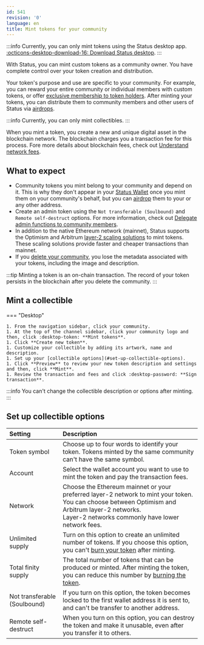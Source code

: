 ```yaml
---
id: 541
revision: '0'
language: en
title: Mint tokens for your community
---
```


:::info
Currently, you can only mint tokens using the Status desktop app. [:octicons-desktop-download-16: Download Status desktop](https://status.im/get).
:::

With Status, you can mint custom tokens as a community owner. You have complete control over your token creation and distribution.

Your token's purpose and use are specific to your community. For example, you can reward your entire community or individual members with custom tokens, or offer [exclusive membership to token holders](./grant-exclusive-access-with-tokens.md). After minting your tokens, you can distribute them to community members and other users of Status via [airdrops](../how-to-airdrop-tokens-in-Status.md).

:::info
Currently, you can only mint collectibles.
:::

When you mint a token, you create a new and unique digital asset in the blockchain network. The blockchain charges you a transaction fee for this process. Fore more details about blockchain fees, check out [Understand network fees](../status-wallet/understand-network-fees.md).

## What to expect

- Community tokens you mint belong to your community and depend on it. This is why they don't appear in your [Status Wallet](../status-wallet/status-wallet-your-quick-start-guide.md) once you mint them on your community's behalf, but you can [airdrop](../how-to-airdrop-tokens-in-Status.md) them to your or any other address.
- Create an admin token using the `Not transferable (Soulbound)` and `Remote self-destruct` options. For more information, check out [Delegate admin functions to community members](./delegate-admin-functions-to-community-members.md).
- In addition to the native Ethereum network (mainnet), Status supports the Optimism and Arbitrum [layer-2 scaling solutions](../getting-started/layer-2-scaling-solutions-for-ethereum.md) to mint tokens. These scaling solutions provide faster and cheaper transactions than mainnet.
- If you [delete your community](./delete-your-status-community.md), you lose the metadata associated with your tokens, including the image and description.

:::tip
Minting a token is an on-chain transaction. The record of your token persists in the blockchain after you delete the community.
:::

## Mint a collectible

=== "Desktop"

    1. From the navigation sidebar, click your community.
    1. At the top of the channel sidebar, click your community logo and then, click :desktop-token: **Mint tokens**.
    1. Click **Create new token**.
    1. Customize your collectible by adding its artwork, name and description.
    1. Set up your [collectible options](#set-up-collectible-options).
    1. Click **Preview** to review your new token description and settings and then, click **Mint**.
    1. Review the transaction and fees and click :desktop-password: **Sign transaction**.

:::info
You can't change the collectible description or options after minting.
:::

## Set up collectible options

| Setting                      | Description                                                                                                                                                                                               |
| :--------------------------- | :-------------------------------------------------------------------------------------------------------------------------------------------------------------------------------------------------------- |
| Token symbol                 | Choose up to four words to identify your token. Tokens minted by the same community can't have the same symbol.                                                                                           |
| Account                      | Select the wallet account you want to use to mint the token and pay the transaction fees.                                                                                                                 |
| Network                      | Choose the Ethereum mainnet or your preferred layer-2 network to mint your token. You can choose between Optimism and Arbitrum layer-2 networks. <br/> Layer-2 networks commonly have lower network fees. |
| Unlimited supply             | Turn on this option to create an unlimited number of tokens. If you choose this option, you can't [burn your token](./burn-your-community-tokens.md) after minting.                                            |
| Total finity supply          | The total number of tokens that can be produced or minted. After minting the token, you can reduce this number by [burning the token](./burn-your-community-tokens.md).                                        |
| Not transferable (Soulbound) | If you turn on this option, the token becomes locked to the first wallet address it is sent to, and can't be transfer to another address.                                                                 |
| Remote self-destruct         | When you turn on this option, you can destroy the token and make it unusable, even after you transfer it to others.                                                                                       |
